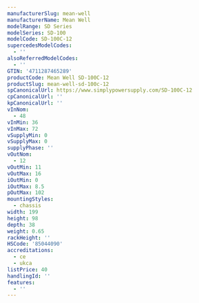 ```yaml
---
manufacturerSlug: mean-well
manufacturerName: Mean Well
modelRange: SD Series
modelSeries: SD-100
modelCode: SD-100C-12
supercedesModelCodes:
  - ''
alsoReferredModelCodes:
  - ''
GTIN: '4711287465289'
productCode: Mean Well SD-100C-12
productSlug: mean-well-sd-100c-12
spCanonicalUrl: https://www.simplypowersupply.com/SD-100C-12
cpCanonicalUrl: ''
kpCanonicalUrl: ''
vInNom:
  - 48
vInMin: 36
vInMax: 72
vSupplyMin: 0
vSupplyMax: 0
supplyPhase: ''
vOutNom:
  - 12
vOutMin: 11
vOutMax: 16
iOutMin: 0
iOutMax: 8.5
pOutMax: 102
mountingStyles:
  - chassis
width: 199
height: 98
depth: 38
weight: 0.65
rackHeight: ''
HSCode: '85044090'
accreditations:
  - ce
  - ukca
listPrice: 40
handlingId: ''
features:
  - ''
---
```

